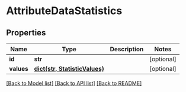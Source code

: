 # AttributeDataStatistics

## Properties
Name | Type | Description | Notes
------------ | ------------- | ------------- | -------------
**id** | **str** |  | [optional] 
**values** | [**dict(str, StatisticValues)**](StatisticValues.md) |  | [optional] 

[[Back to Model list]](../README.md#documentation-for-models) [[Back to API list]](../README.md#documentation-for-api-endpoints) [[Back to README]](../README.md)


